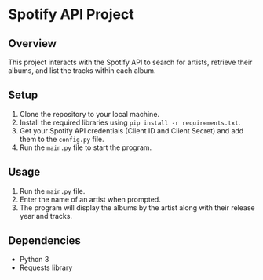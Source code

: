 # Spotify API Project

## Overview
This project interacts with the Spotify API to search for artists, retrieve their albums, and list the tracks within each album.

## Setup
1. Clone the repository to your local machine.
2. Install the required libraries using `pip install -r requirements.txt`.
3. Get your Spotify API credentials (Client ID and Client Secret) and add them to the `config.py` file.
4. Run the `main.py` file to start the program.

## Usage
1. Run the `main.py` file.
2. Enter the name of an artist when prompted.
3. The program will display the albums by the artist along with their release year and tracks.

## Dependencies
- Python 3
- Requests library
